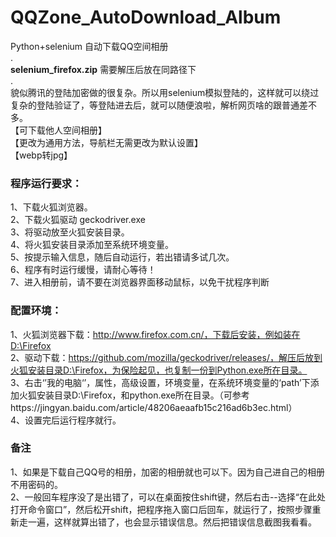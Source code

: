 # QQZone_AutoDownload_Album  
Python+selenium 自动下载QQ空间相册  
.  
 **selenium_firefox.zip** 需要解压后放在同路径下  
.  
貌似腾讯的登陆加密做的很复杂。所以用selenium模拟登陆的，这样就可以绕过复杂的登陆验证了，等登陆进去后，就可以随便浪啦，解析网页啥的跟普通差不多。  
【可下载他人空间相册】  
【更改为通用方法，导航栏无需更改为默认设置】  
【webp转jpg】

### 程序运行要求：  
1、下载火狐浏览器。  
2、下载火狐驱动 geckodriver.exe  
3、将驱动放至火狐安装目录。  
4、将火狐安装目录添加至系统环境变量。  
5、按提示输入信息，随后自动运行，若出错请多试几次。  
6、程序有时运行缓慢，请耐心等待！  
7、进入相册前，请不要在浏览器界面移动鼠标，以免干扰程序判断  
    
### 配置环境：  
1、火狐浏览器下载：http://www.firefox.com.cn/，下载后安装，例如装在D:\Firefox  
2、驱动下载：https://github.com/mozilla/geckodriver/releases/，解压后放到火狐安装目录D:\Firefox，为保险起见，也复制一份到Python.exe所在目录。  
3、右击‘’我的电脑‘’，属性，高级设置，环境变量，在系统环境变量的‘path’下添加火狐安装目录D:\Firefox，和python.exe所在目录。（可参考https://jingyan.baidu.com/article/48206aeaafb15c216ad6b3ec.html）  
4、设置完后运行程序就行。  
  
### 备注  
1、如果是下载自己QQ号的相册，加密的相册就也可以下。因为自己进自己的相册不用密码的。  
2、一般回车程序没了是出错了，可以在桌面按住shift键，然后右击--选择“在此处打开命令窗口”，然后松开shift，把程序拖入窗口后回车，就运行了，按照步骤重新走一遍，这样就算出错了，也会显示错误信息。然后把错误信息截图我看看。  
